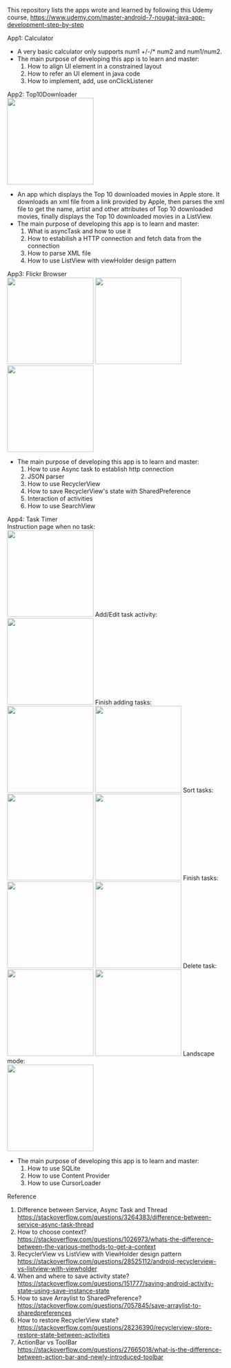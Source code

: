 This repository lists the apps wrote and learned by following this Udemy course, https://www.udemy.com/master-android-7-nougat-java-app-development-step-by-step

App1: Calculator  
- A very basic calculator only supports num1 +/-/* num2 and num1/num2. 
- The main purpose of developing this app is to learn and master:
  1. How to align UI element in a constrained layout 
  2. How to refer an UI element in java code
  3. How to implement, add, use onClickListener  
  
App2: Top10Downloader  
<img src="https://github.com/xzhang1234/Android/blob/master/Demo/Screenshot_1499553826.png" width="200"/>
- An app which displays the Top 10 downloaded movies in Apple store. It downloads an xml file from a link provided by Apple, then parses the xml file to get the name, artist and other attributes of Top 10 downloaded movies, finally displays the Top 10 downloaded movies in a ListView. 
- The main purpose of developing this app is to learn and master:  
  1. What is asyncTask and how to use it  
  2. How to estabilish a HTTP connection and fetch data from the connection
  3. How to parse XML file
  4. How to use ListView with viewHolder design pattern  
  
App3: Flickr Browser   
<img src="https://github.com/xzhang1234/Android/blob/master/Demo/Screenshot_1499552518.png" width="200"/>
<img src="https://github.com/xzhang1234/Android/blob/master/Demo/Screenshot_1499552930.png" width="200"/>
<img src="https://github.com/xzhang1234/Android/blob/master/Demo/Screenshot_1499552537.png" width="200"/>

- The main purpose of developing this app is to learn and master:  
  1. How to use Async task to establish http connection
  2. JSON parser
  3. How to use RecyclerView
  4. How to save RecyclerView's state with SharedPreference
  4. Interaction of activities
  5. How to use SearchView
  
App4: Task Timer  
Instruction page when no task:  
<img src="https://github.com/xzhang1234/Android/blob/master/Demo/task1.png" width="200"/>
Add/Edit task activity:  
<img src="https://github.com/xzhang1234/Android/blob/master/Demo/task2.png" width="200"/>
Finish adding tasks:  
<img src="https://github.com/xzhang1234/Android/blob/master/Demo/task3.png" width="200"/>
<img src="https://github.com/xzhang1234/Android/blob/master/Demo/task4.png" width="200"/>
Sort tasks:  
<img src="https://github.com/xzhang1234/Android/blob/master/Demo/task5.png" width="200"/>
<img src="https://github.com/xzhang1234/Android/blob/master/Demo/task6.png" width="200"/>
Finish tasks:  
<img src="https://github.com/xzhang1234/Android/blob/master/Demo/task7.png" width="200"/>
<img src="https://github.com/xzhang1234/Android/blob/master/Demo/task8.png" width="200"/>
Delete task:  
<img src="https://github.com/xzhang1234/Android/blob/master/Demo/task9.png" width="200"/>
<img src="https://github.com/xzhang1234/Android/blob/master/Demo/task10.png" width="200"/>
Landscape mode:  
<img src="https://github.com/xzhang1234/Android/blob/master/Demo/task11.png" width="200"/>

- The main purpose of developing this app is to learn and master:  
  1. How to use SQLite
  2. How to use Content Provider
  3. How to use CursorLoader

Reference
1. Difference between Service, Async Task and Thread  
https://stackoverflow.com/questions/3264383/difference-between-service-async-task-thread   
2. How to choose context?  
https://stackoverflow.com/questions/1026973/whats-the-difference-between-the-various-methods-to-get-a-context
3. RecyclerView vs ListView with ViewHolder design pattern  
https://stackoverflow.com/questions/28525112/android-recyclerview-vs-listview-with-viewholder
4. When and where to save activity state?  
https://stackoverflow.com/questions/151777/saving-android-activity-state-using-save-instance-state
5. How to save Arraylist to SharedPreference?  
https://stackoverflow.com/questions/7057845/save-arraylist-to-sharedpreferences
6. How to restore RecyclerView state?  
https://stackoverflow.com/questions/28236390/recyclerview-store-restore-state-between-activities
7. ActionBar vs ToolBar  
https://stackoverflow.com/questions/27665018/what-is-the-difference-between-action-bar-and-newly-introduced-toolbar


  
 
  

